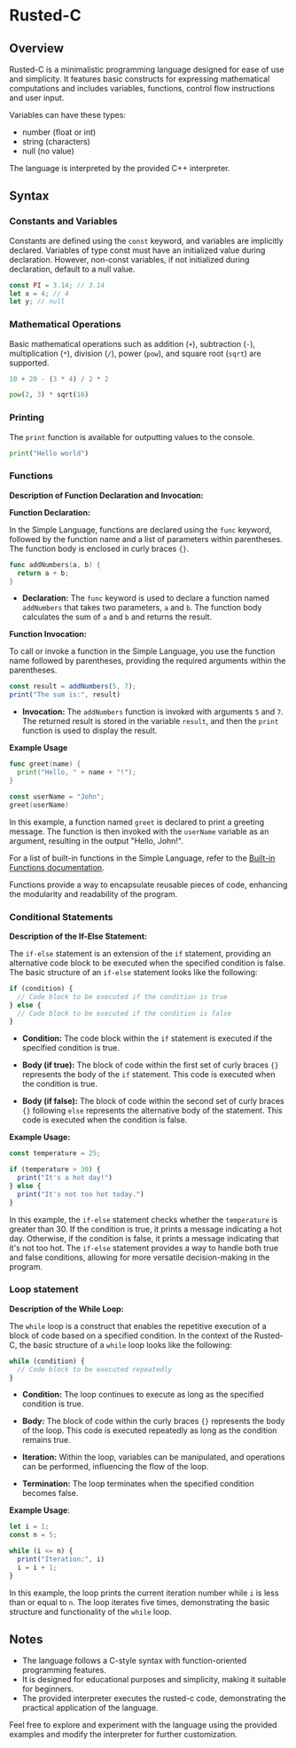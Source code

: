 # Rusted-C 

## Overview

Rusted-C is a minimalistic programming language designed for ease of use and simplicity. 
It features basic constructs for expressing mathematical computations and includes variables, functions, control flow instructions and user input.

Variables can have these types:
   - number (float or int) 
   - string (characters) 
   - null (no value)


The language is interpreted by the provided C++ interpreter.



## Syntax


### Constants and Variables

Constants are defined using the `const` keyword, and variables are implicitly declared.
Variables of type const must have an initialized value during declaration.
However, non-const variables, if not initialized during declaration, default to a null value.

```javascript
const PI = 3.14; // 3.14 
let x = 4; // 4
let y; // null
```

### Mathematical Operations

Basic mathematical operations such as addition (`+`), subtraction (`-`), multiplication (`*`), division (`/`), power (`pow`), and square root (`sqrt`) are supported.

```python
10 + 20 - (3 * 4) / 2 * 2 

pow(2, 3) * sqrt(16)
```


### Printing

The `print` function is available for outputting values to the console.

```python
print("Hello world")
```


### Functions 

**Description of Function Declaration and Invocation:**

**Function Declaration:**

In the Simple Language, functions are declared using the `func` keyword, followed by the function name and a list of parameters within parentheses. The function body is enclosed in curly braces `{}`.

```go
func addNumbers(a, b) {
  return a + b;
}
```

- **Declaration:** The `func` keyword is used to declare a function named `addNumbers` that takes two parameters, `a` and `b`. The function body calculates the sum of `a` and `b` and returns the result.

**Function Invocation:**

To call or invoke a function in the Simple Language, you use the function name followed by parentheses, providing the required arguments within the parentheses.

```javascript
const result = addNumbers(5, 7);
print("The sum is:", result)
```

- **Invocation:** The `addNumbers` function is invoked with arguments `5` and `7`. The returned result is stored in the variable `result`, and then the `print` function is used to display the result.

**Example Usage**

```go
func greet(name) {
  print("Hello, " + name + "!");
}

const userName = "John";
greet(userName)
```

In this example, a function named `greet` is declared to print a greeting message. The function is then invoked with the `userName` variable as an argument, resulting in the output "Hello, John!".

For a list of built-in functions in the Simple Language, refer to the [Built-in Functions documentation](BUILTIN.md).

Functions provide a way to encapsulate reusable pieces of code, enhancing the modularity and readability of the program.


### Conditional Statements

**Description of the If-Else Statement:**

The `if-else` statement is an extension of the `if` statement, providing an alternative code block to be executed when the specified condition is false. The basic structure of an `if-else` statement looks like the following:

```javascript
if (condition) {
  // Code block to be executed if the condition is true
} else {
  // Code block to be executed if the condition is false
}
```

- **Condition:** The code block within the `if` statement is executed if the specified condition is true.

- **Body (if true):** The block of code within the first set of curly braces `{}` represents the body of the `if` statement. This code is executed when the condition is true.

- **Body (if false):** The block of code within the second set of curly braces `{}` following `else` represents the alternative body of the statement. This code is executed when the condition is false.

**Example Usage:**

```javascript
const temperature = 25;

if (temperature > 30) {
  print("It's a hot day!")
} else {
  print("It's not too hot today.")
}
```

In this example, the `if-else` statement checks whether the `temperature` is greater than 30. If the condition is true, it prints a message indicating a hot day. Otherwise, if the condition is false, it prints a message indicating that it's not too hot. The `if-else` statement provides a way to handle both true and false conditions, allowing for more versatile decision-making in the program.

### Loop statement

**Description of the While Loop:**

The `while` loop is a construct that enables the repetitive execution of a block of code based on a specified condition. 
In the context of the Rusted-C, the basic structure of a `while` loop looks like the following:

```javascript
while (condition) {
  // Code block to be executed repeatedly
}
```

- **Condition:** The loop continues to execute as long as the specified condition is true.

- **Body:** The block of code within the curly braces `{}` represents the body of the loop. This code is executed repeatedly as long as the condition remains true.

- **Iteration:** Within the loop, variables can be manipulated, and operations can be performed, influencing the flow of the loop.

- **Termination:** The loop terminates when the specified condition becomes false.

**Example Usage**:

```javascript
let i = 1;
const n = 5;

while (i <= n) {
  print("Iteration:", i)
  i = i + 1;
}
```

In this example, the loop prints the current iteration number while `i` is less than or equal to `n`. 
The loop iterates five times, demonstrating the basic structure and functionality of the `while` loop.

## Notes

- The language follows a C-style syntax with function-oriented programming features.
- It is designed for educational purposes and simplicity, making it suitable for beginners.
- The provided interpreter executes the rusted-c code, demonstrating the practical application of the language.

Feel free to explore and experiment with the language using the provided examples and modify the interpreter for further customization.

